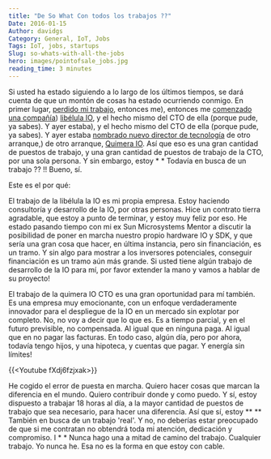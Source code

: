 ```yaml
---
title: "De So What Con todos los trabajos ??"
Date: 2016-01-15
Author: davidgs
Category: General, IoT, Jobs
Tags: IoT, jobs, startups
Slug: so-whats-with-all-the-jobs
hero: images/pointofsale_jobs.jpg
reading_time: 3 minutes
---
```


Si usted ha estado siguiendo a lo largo de los últimos tiempos, se dará cuenta de que un montón de cosas ha estado ocurriendo conmigo. En primer lugar, [perdido mi trabajo](/posts/work/a-shock-to-the-system/), entonces me), entonces me [comenzado una compañía](/posts/work/gulp-im-really-doing-this/)) [libélula IO](https://dragonflyiot.com/), y el hecho mismo del CTO de ella (porque pude, ya sabes). Y ayer estaba), y el hecho mismo del CTO de ella (porque pude, ya sabes). Y ayer estaba [nombrado nuevo director de tecnología](https://www.chimeraiot.com/chimera/default/leadership) de otro arranque,) de otro arranque, [Quimera IO](https://www.chimeraiot.com/chimera/default/index). Así que eso es una gran cantidad de puestos de trabajo, y una gran cantidad de puestos de trabajo de la CTO, por una sola persona. Y sin embargo, estoy * * Todavía en busca de un trabajo ?? !! Bueno, sí.

Este es el por qué:

El trabajo de la libélula la IO es mi propia empresa. Estoy haciendo consultoría y desarrollo de la IO, por otras personas. Hice un contrato tierra agradable, que estoy a punto de terminar, y estoy muy feliz por eso. He estado pasando tiempo con mi ex Sun Microsystems Mentor a discutir la posibilidad de poner en marcha nuestro propio hardware IO y SDK, y que sería una gran cosa que hacer, en última instancia, pero sin financiación, es un tramo. Y sin algo para mostrar a los inversores potenciales, conseguir financiación es un tramo aún más grande. Si usted tiene algún trabajo de desarrollo de la IO para mí, por favor extender la mano y vamos a hablar de su proyecto!

El trabajo de la quimera IO CTO es una gran oportunidad para mí también. Es una empresa muy emocionante, con un enfoque verdaderamente innovador para el despliegue de la IO en un mercado sin explotar por completo. No, no voy a decir que lo que es. Es a tiempo parcial, y en el futuro previsible, no compensada. Al igual que en ninguna paga. Al igual que en no pagar las facturas. En todo caso, algún día, pero por ahora, todavía tengo hijos, y una hipoteca, y cuentas que pagar. Y energía sin límites!

{{&lt;Youtube fXdj6fzjxak&gt;}}

He cogido el error de puesta en marcha. Quiero hacer cosas que marcan la diferencia en el mundo. Quiero contribuir donde y como puedo. Y sí, estoy dispuesto a trabajar 18 horas al día, a la mayor cantidad de puestos de trabajo que sea necesario, para hacer una diferencia. Así que sí, estoy ** ** También en busca de un trabajo 'real'. Y no, no deberías estar preocupado de que si me contratan no obtendrá toda mi atención, dedicación y compromiso. I * * Nunca hago una a mitad de camino del trabajo. Cualquier trabajo. Yo nunca he. Esa no es la forma en que estoy con cable.

